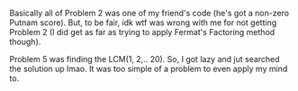 Basically all of Problem 2 was one of my friend's code (he's got a non-zero Putnam score). But, to be fair, idk wtf was wrong with me for not getting Problem 2 (I did get as far as trying to apply Fermat's Factoring method though).

Problem 5 was finding the LCM(1, 2,.. 20). So, I got lazy and jut searched the solution up lmao. It was too simple of a problem to even apply my mind to.
